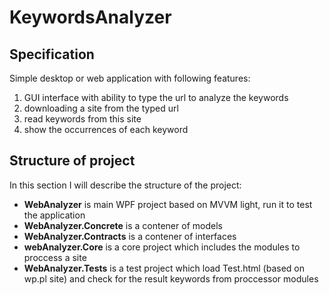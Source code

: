 # KeywordsAnalyzer
## Specification
Simple desktop or web application with following features:
1) GUI interface with ability to type the url to analyze the keywords
2) downloading a site from the typed url
3) read keywords from this site
4) show the occurrences of each keyword

## Structure of project
In this section I will describe the structure of the project:
- **WebAnalyzer** is main WPF project based on MVVM light, run it to test the application
- **WebAnalyzer.Concrete** is a contener of models
- **WebAnalyzer.Contracts** is a contener of interfaces
- **webAnalyzer.Core** is a core project which includes the modules to proccess a site
- **WebAnalyzer.Tests** is a test project which load Test.html (based on wp.pl site) and check for the result keywords from proccessor modules